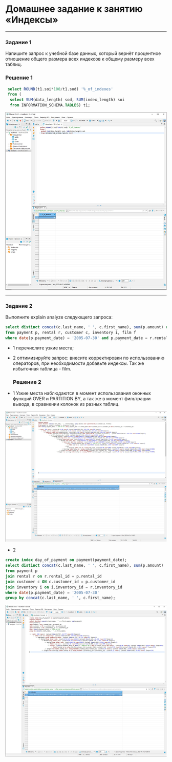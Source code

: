 # Домашнее задание к занятию «Индексы»

---

### Задание 1

Напишите запрос к учебной базе данных, который вернёт процентное отношение общего размера всех индексов к общему размеру всех таблиц.

### Решение 1

```sql
 select ROUND(t1.soi*100/t1.sod) '%_of_indexes'
 from (
  select SUM(data_length) sod, SUM(index_length) soi
  from INFORMATION_SCHEMA.TABLES) t1;
```
![1-1](./12.5-1-001.jpg)

---

### Задание 2

Выполните explain analyze следующего запроса:
```sql
select distinct concat(c.last_name, ' ', c.first_name), sum(p.amount) over (partition by c.customer_id, f.title)
from payment p, rental r, customer c, inventory i, film f
where date(p.payment_date) = '2005-07-30' and p.payment_date = r.rental_date and r.customer_id = c.customer_id and i.inventory_id = r.inventory_id
```
* 1 перечислите узкие места;

* 2 оптимизируйте запрос: внесите корректировки по использованию операторов, при необходимости добавьте индексы. Так же избыточная таблица - film.

  ### Решение 2

* 1
Узкие места наблюдаются в момент использования оконных функций OVER и PARTITION BY, а  так же в  момент фильтрации вывода, в сравнении колонок из разных таблиц.

![2-1](./12.5-2-001.jpg)

* 2
```sql
create index day_of_payment on payment(payment_date);
select distinct concat(c.last_name, ' ', c.first_name), sum(p.amount) 
from payment p
join rental r on r.rental_id = p.rental_id 
join customer c ON c.customer_id = p.customer_id 
join inventory i on i.inventory_id = r.inventory_id 
where date(p.payment_date) = '2005-07-30' 
group by concat(c.last_name, ' ', c.first_name); 
```
![2-2](./12.5-2-002.jpg)
